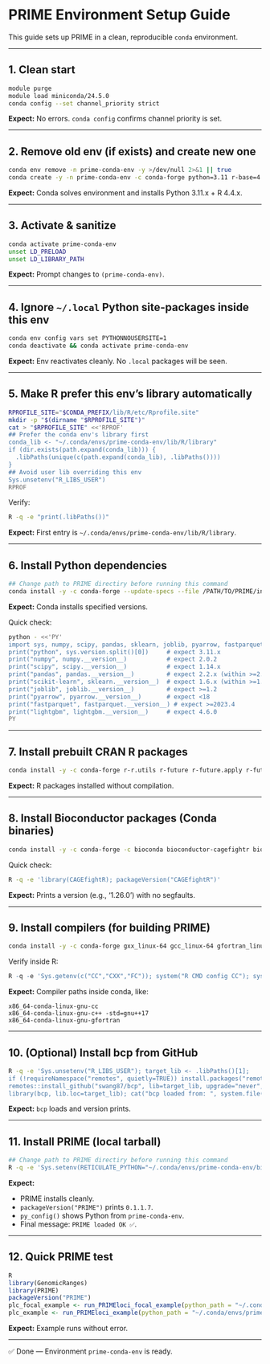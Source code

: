 # PRIME Environment Setup Guide

This guide sets up PRIME in a clean, reproducible `conda` environment.

---

## 1. Clean start
```bash
module purge
module load miniconda/24.5.0
conda config --set channel_priority strict
```

**Expect:** No errors. `conda config` confirms channel priority is set.

---

## 2. Remove old env (if exists) and create new one
```bash
conda env remove -n prime-conda-env -y >/dev/null 2>&1 || true
conda create -y -n prime-conda-env -c conda-forge python=3.11 r-base=4.4.*
```

**Expect:** Conda solves environment and installs Python 3.11.x + R 4.4.x.

---

## 3. Activate & sanitize
```bash
conda activate prime-conda-env
unset LD_PRELOAD
unset LD_LIBRARY_PATH
```

**Expect:** Prompt changes to `(prime-conda-env)`.

---

## 4. Ignore `~/.local` Python site-packages inside this env
```bash
conda env config vars set PYTHONNOUSERSITE=1
conda deactivate && conda activate prime-conda-env
```

**Expect:** Env reactivates cleanly. No `.local` packages will be seen.

---

## 5. Make R prefer this env’s library automatically
```bash
RPROFILE_SITE="$CONDA_PREFIX/lib/R/etc/Rprofile.site"
mkdir -p "$(dirname "$RPROFILE_SITE")"
cat > "$RPROFILE_SITE" <<'RPROF'
## Prefer the conda env's library first
conda_lib <- "~/.conda/envs/prime-conda-env/lib/R/library"
if (dir.exists(path.expand(conda_lib))) {
  .libPaths(unique(c(path.expand(conda_lib), .libPaths())))
}
## Avoid user lib overriding this env
Sys.unsetenv("R_LIBS_USER")
RPROF
```

Verify:
```bash
R -q -e "print(.libPaths())"
```

**Expect:** First entry is `~/.conda/envs/prime-conda-env/lib/R/library`.

---

## 6. Install Python dependencies
```bash
## Change path to PRIME directiry before running this command
conda install -y -c conda-forge --update-specs --file /PATH/TO/PRIME/inst/envfile/environment.txt
```

**Expect:** Conda installs specified versions.

Quick check:
```bash
python - <<'PY'
import sys, numpy, scipy, pandas, sklearn, joblib, pyarrow, fastparquet, lightgbm
print("python", sys.version.split()[0])     # expect 3.11.x
print("numpy", numpy.__version__)           # expect 2.0.2
print("scipy", scipy.__version__)           # expect 1.14.x
print("pandas", pandas.__version__)         # expect 2.2.x (within >=2.1,<2.3)
print("scikit-learn", sklearn.__version__)  # expect 1.6.x (within >=1.4,<1.7)
print("joblib", joblib.__version__)         # expect >=1.2
print("pyarrow", pyarrow.__version__)       # expect <18
print("fastparquet", fastparquet.__version__) # expect >=2023.4
print("lightgbm", lightgbm.__version__)     # expect 4.6.0
PY
```

---

## 7. Install prebuilt CRAN R packages
```bash
conda install -y -c conda-forge r-r.utils r-future r-future.apply r-future.callr r-foreach r-argparse r-doparallel r-reticulate r-arrow r-igraph r-catools r-zoo r-biocmanager r-remotes r-devtools
```

**Expect:** R packages installed without compilation.

---

## 8. Install Bioconductor packages (Conda binaries)
```bash
conda install -y -c conda-forge -c bioconda bioconductor-cagefightr bioconductor-rtracklayer bioconductor-genomicranges bioconductor-iranges bioconductor-genomeinfodb bioconductor-summarizedexperiment bioconductor-biocparallel bioconductor-bsgenome
```

Quick check:
```bash
R -q -e 'library(CAGEfightR); packageVersion("CAGEfightR")'
```

**Expect:** Prints a version (e.g., ‘1.26.0’) with no segfaults.

---

## 9. Install compilers (for building PRIME)
```bash
conda install -y -c conda-forge gxx_linux-64 gcc_linux-64 gfortran_linux-64 make pkg-config
```

Verify inside R:
```r
R -q -e 'Sys.getenv(c("CC","CXX","FC")); system("R CMD config CC"); system("R CMD config CXX"); system("R CMD config FC")'
```

**Expect:** Compiler paths inside conda, like:
```
x86_64-conda-linux-gnu-cc
x86_64-conda-linux-gnu-c++ -std=gnu++17
x86_64-conda-linux-gnu-gfortran
```

---

## 10. (Optional) Install bcp from GitHub
```bash
R -q -e 'Sys.unsetenv("R_LIBS_USER"); target_lib <- .libPaths()[1];
if (!requireNamespace("remotes", quietly=TRUE)) install.packages("remotes", lib=target_lib, repos="https://cloud.r-project.org");
remotes::install_github("swang87/bcp", lib=target_lib, upgrade="never", dependencies=TRUE, force=TRUE);
library(bcp, lib.loc=target_lib); cat("bcp loaded from: ", system.file(package="bcp"), "\n"); print(packageVersion("bcp"))'
```

**Expect:** `bcp` loads and version prints.

---

## 11. Install PRIME (local tarball)
```bash
## Change path to PRIME directiry before running this command
R -q -e 'Sys.setenv(RETICULATE_PYTHON="~/.conda/envs/prime-conda-env/bin/python3", PYTHONNOUSERSITE="1"); install.packages("/PATH/TO/PRIME/PRIME_0.1.1.7.tar.gz", repos=NULL, type="source", lib=.libPaths()[1]); library(PRIME); packageVersion("PRIME"); library(reticulate); print(py_config()); cat("\nPRIME loaded OK ✅\n")'
```

**Expect:**
- PRIME installs cleanly.
- `packageVersion("PRIME")` prints `0.1.1.7`.
- `py_config()` shows Python from `prime-conda-env`.
- Final message: `PRIME loaded OK ✅`.

---

## 12. Quick PRIME test
```r
R
library(GenomicRanges)
library(PRIME)
packageVersion("PRIME")
plc_focal_example <- run_PRIMEloci_focal_example(python_path = "~/.conda/envs/prime-conda-env/bin/python3")
plc_example <- run_PRIMEloci_example(python_path = "~/.conda/envs/prime-conda-env/bin/python3")
```

**Expect:** Example runs without error.

---

✅ Done — Environment `prime-conda-env` is ready.
